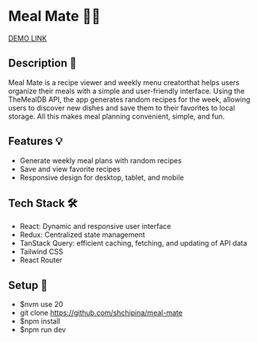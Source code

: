 # Meal Mate 🍴🥗

<a href="https://shchipina.github.io/meal-mate/#/">DEMO LINK</a>

## Description 📃
Meal Mate is a recipe viewer and weekly menu creatorthat helps users organize their meals with a simple and user-friendly interface. Using the TheMealDB API, the app generates random recipes for the week, allowing users to discover new dishes and save them to their favorites to local storage. All this makes meal planning convenient, simple, and fun.

## Features 💡
- Generate weekly meal plans with random recipes
- Save and view favorite recipes
- Responsive design for desktop, tablet, and mobile

## Tech Stack 🛠️
- React: Dynamic and responsive user interface
- Redux: Centralized state management
- TanStack Query: efficient caching, fetching, and updating of API data
- Tailwind CSS
- React Router

## Setup 🚀
- $nvm use 20
- git clone https://github.com/shchipina/meal-mate
- $npm install
- $npm run dev


